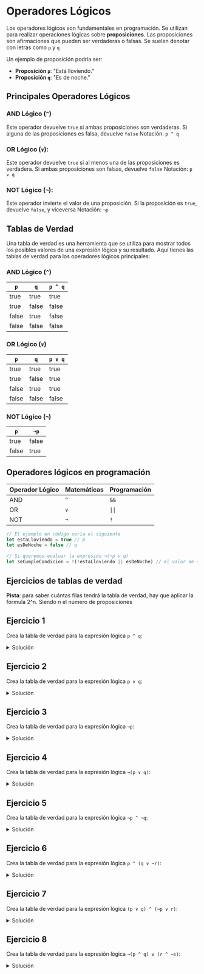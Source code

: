 # Operadores Lógicos

Los operadores lógicos son fundamentales en programación. Se utilizan para realizar operaciones lógicas sobre **proposiciones**. Las proposiciones son afirmaciones que pueden ser verdaderas o falsas. Se suelen denotar con letras como `p` y `q`

Un ejemplo de proposición podría ser:
- **Proposición `p`**: "Está lloviendo."
- **Proposición `q`**: "Es de noche."

## Principales Operadores Lógicos

### AND Lógico (`^`)
Este operador devuelve `true` si ambas proposiciones son verdaderas. Si alguna de las proposiciones es falsa, devuelve `false`
Notación: `p ^ q`

### OR Lógico (`∨`):
Este operador devuelve `true` si al menos una de las proposiciones es verdadera. Si ambas proposiciones son falsas, devuelve `false`
Notación: `p ∨ q`

### NOT Lógico (`¬`):
Este operador invierte el valor de una proposición. Si la proposición es `true`, devuelve `false`, y viceversa
Notación: `¬p`

## Tablas de Verdad

Una tabla de verdad es una herramienta que se utiliza para mostrar todos los posibles valores de una expresión lógica y su resultado. Aquí tienes las tablas de verdad para los operadores lógicos principales:

### AND Lógico (`^`)

| `p`   | `q`   | `p ^ q` |
|-------|-------|---------|
| true  | true  | true    |
| true  | false | false   |
| false | true  | false   |
| false | false | false   |

### OR Lógico (`∨`)

| `p`   | `q`   | `p ∨ q` |
|-------|-------|---------|
| true  | true  | true    |
| true  | false | true    |
| false | true  | true    |
| false | false | false   |

### NOT Lógico (`¬`)

| `p`   | `¬p`  |
|-------|-------|
| true  | false |
| false | true  |

## Operadores lógicos en programación

| Operador Lógico | Matemáticas | Programación |
|-----------------|-------------|--------------|
| AND             | `^`         | `&&`         |
| OR              | `∨`         | `\|\|`       |
| NOT             | `¬`         | `!`          |

```typescript
// El ejemplo en código sería el siguiente
let estaLloviendo = true // p
let esDeNoche = false // q

// Si queremos evaluar la expresión ¬(¬p v q)
let seCumpleCondicion = !(!estaLloviendo || esDeNoche) // el valor de seCumpleCondicion será true o false???
```

## Ejercicios de tablas de verdad

**Pista**: para saber cuántas filas tendrá la tabla de verdad, hay que aplicar la fórmula 2^n. Siendo *n* el número de proposiciones

## Ejercicio 1

Crea la tabla de verdad para la expresión lógica `p ^ q`:

<details>
<summary>Solución</summary>

| `p`   | `q`   | `p ^ q` |
|-------|-------|---------|
| true  | true  | true    |
| true  | false | false   |
| false | true  | false   |
| false | false | false   |

</details>

## Ejercicio 2

Crea la tabla de verdad para la expresión lógica `p ∨ q`:

<details>
<summary>Solución</summary>

| `p`   | `q`   | `p ∨ q` |
|-------|-------|---------|
| true  | true  | true    |
| true  | false | true    |
| false | true  | true    |
| false | false | false   |

</details>

## Ejercicio 3

Crea la tabla de verdad para la expresión lógica `¬p`:

<details>
<summary>Solución</summary>

| `p`   | `¬p`  |
|-------|-------|
| true  | false |
| false | true  |

</details>

## Ejercicio 4

Crea la tabla de verdad para la expresión lógica `¬(p ∨ q)`:

<details>
<summary>Solución</summary>

Negación de un OR: es true si ambos son false

| `p`   | `q`   | `p ∨ q` | `¬(p ∨ q)` |
|-------|-------|---------|------------|
| true  | true  | true    | false      |
| true  | false | true    | false      |
| false | true  | true    | false      |
| false | false | false   | true       |

</details>

## Ejercicio 5

Crea la tabla de verdad para la expresión lógica `¬p ^ ¬q`:

<details>
<summary>Solución</summary>

| `p`   | `q`   | `¬p`  | `¬q`  | `¬p ^ ¬q` |
|-------|-------|-------|-------|-----------|
| true  | true  | false | false | false     |
| true  | false | false | true  | false     |
| false | true  | true  | false | false     |
| false | false | true  | true  | true      |

¿Notas algo particular entre esta tabla de verdad y la anterior?
</details>

## Ejercicio 6

Crea la tabla de verdad para la expresión lógica `p ^ (q ∨ ¬r)`:

<details>
<summary>Solución</summary>

| `p`   | `q`   | `r`   | `¬r`  | `q ∨ ¬r` | `p ^ (q ∨ ¬r)` |
|-------|-------|-------|-------|----------|----------------|
| true  | true  | true  | false | true     | true           |
| true  | true  | false | true  | true     | true           |
| true  | false | true  | false | false    | false          |
| true  | false | false | true  | true     | true           |
| false | true  | true  | false | true     | false          |
| false | true  | false | true  | true     | false          |
| false | false | true  | false | false    | false          |
| false | false | false | true  | true     | false          |

</details>

## Ejercicio 7

Crea la tabla de verdad para la expresión lógica `(p ∨ q) ^ (¬p ∨ r)`:

<details>
<summary>Solución</summary>

| `p`   | `q`   | `r`   | `¬p`  | `p ∨ q` | `¬p ∨ r` | `(p ∨ q) ^ (¬p ∨ r)` |
|-------|-------|-------|-------|---------|---------|-----------------------|
| true  | true  | true  | false | true    | true    | true                  |
| true  | true  | false | false | true    | false   | false                 |
| true  | false | true  | false | true    | true    | true                  |
| true  | false | false | false | true    | false   | false                 |
| false | true  | true  | true  | true    | true    | true                  |
| false | true  | false | true  | true    | true    | true                  |
| false | false | true  | true  | false   | true    | false                 |
| false | false | false | true  | false   | true    | false                 |

</details>

## Ejercicio 8

Crea la tabla de verdad para la expresión lógica `¬(p ^ q) ∨ (r ^ ¬s)`:

<details>
<summary>Solución</summary>

| `p`   | `q`   | `r`   | `s`   | `p ^ q` | `¬(p ^ q)` | `¬s`  | `r ^ ¬s` | `¬(p ^ q) ∨ (r ^ ¬s)` |
|-------|-------|-------|-------|---------|------------|-------|---------|------------------------|
| true  | true  | true  | true  | true    | false      | false | false   | false                  |
| true  | true  | true  | false | true    | false      | true  | true    | true                   |
| true  | true  | false | true  | true    | false      | false | false   | false                  |
| true  | true  | false | false | true    | false      | true  | false   | false                  |
| true  | false | true  | true  | false   | true       | false | false   | true                   |
| true  | false | true  | false | false   | true       | true  | true    | true                   |
| true  | false | false | true  | false   | true       | false | false   | true                   |
| true  | false | false | false | false   | true       | true  | false   | true                   |
| false | true  | true  | true  | false   | true       | false | false   | true                   |
| false | true  | true  | false | false   | true       | true  | true    | true                   |
| false | true  | false | true  | false   | true       | false | false   | true                   |
| false | true  | false | false | false   | true       | true  | false   | true                   |
| false | false | true  | true  | false   | true       | false | false   | true                   |
| false | false | true  | false | false   | true       | true  | true    | true                   |
| false | false | false | true  | false   | true       | false | false   | true                   |
| false | false | false | false | false   | true       | true  | false   | true                   |

</details>
